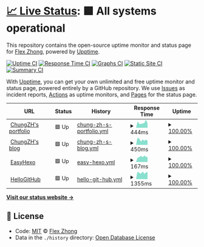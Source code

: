 # [📈 Live Status](https://ChungZH.github.io/upptime): <!--live status--> **🟩 All systems operational**

This repository contains the open-source uptime monitor and status page for [Flex Zhong](https://chungzh.cn/), powered by [Upptime](https://github.com/upptime/upptime).

[![Uptime CI](https://github.com/koj-co/upptime/workflows/Uptime%20CI/badge.svg)](https://github.com/koj-co/upptime/actions?query=workflow%3A%22Uptime+CI%22)
[![Response Time CI](https://github.com/koj-co/upptime/workflows/Response%20Time%20CI/badge.svg)](https://github.com/koj-co/upptime/actions?query=workflow%3A%22Response+Time+CI%22)
[![Graphs CI](https://github.com/koj-co/upptime/workflows/Graphs%20CI/badge.svg)](https://github.com/koj-co/upptime/actions?query=workflow%3A%22Graphs+CI%22)
[![Static Site CI](https://github.com/koj-co/upptime/workflows/Static%20Site%20CI/badge.svg)](https://github.com/koj-co/upptime/actions?query=workflow%3A%22Static+Site+CI%22)
[![Summary CI](https://github.com/koj-co/upptime/workflows/Summary%20CI/badge.svg)](https://github.com/koj-co/upptime/actions?query=workflow%3A%22Summary+CI%22)

With [Upptime](https://upptime.js.org), you can get your own unlimited and free uptime monitor and status page, powered entirely by a GitHub repository. We use [Issues](https://github.com/ChungZH/upptime/issues) as incident reports, [Actions](https://github.com/ChungZH/upptime/actions) as uptime monitors, and [Pages](https://ChungZH.github.io/upptime) for the status page.

<!--start: status pages-->
<!-- This summary is generated by Upptime (https://github.com/upptime/upptime) -->
<!-- Do not edit this manually, your changes will be overwritten -->
<!-- prettier-ignore -->
| URL | Status | History | Response Time | Uptime |
| --- | ------ | ------- | ------------- | ------ |
| <img alt="" src="https://favicons.githubusercontent.com/chungzh.cn" height="13"> [ChungZH's portfolio](https://chungzh.cn) | 🟩 Up | [chung-zh-s-portfolio.yml](https://github.com/ChungZH/upptime/commits/HEAD/history/chung-zh-s-portfolio.yml) | <details><summary><img alt="Response time graph" src="./graphs/chung-zh-s-portfolio/response-time-week.png" height="20"> 444ms</summary><br><a href="https://status.chungzh.cn/history/chung-zh-s-portfolio"><img alt="Response time 483" src="https://img.shields.io/endpoint?url=https%3A%2F%2Fraw.githubusercontent.com%2FChungZH%2Fupptime%2FHEAD%2Fapi%2Fchung-zh-s-portfolio%2Fresponse-time.json"></a><br><a href="https://status.chungzh.cn/history/chung-zh-s-portfolio"><img alt="24-hour response time 356" src="https://img.shields.io/endpoint?url=https%3A%2F%2Fraw.githubusercontent.com%2FChungZH%2Fupptime%2FHEAD%2Fapi%2Fchung-zh-s-portfolio%2Fresponse-time-day.json"></a><br><a href="https://status.chungzh.cn/history/chung-zh-s-portfolio"><img alt="7-day response time 444" src="https://img.shields.io/endpoint?url=https%3A%2F%2Fraw.githubusercontent.com%2FChungZH%2Fupptime%2FHEAD%2Fapi%2Fchung-zh-s-portfolio%2Fresponse-time-week.json"></a><br><a href="https://status.chungzh.cn/history/chung-zh-s-portfolio"><img alt="30-day response time 433" src="https://img.shields.io/endpoint?url=https%3A%2F%2Fraw.githubusercontent.com%2FChungZH%2Fupptime%2FHEAD%2Fapi%2Fchung-zh-s-portfolio%2Fresponse-time-month.json"></a><br><a href="https://status.chungzh.cn/history/chung-zh-s-portfolio"><img alt="1-year response time 483" src="https://img.shields.io/endpoint?url=https%3A%2F%2Fraw.githubusercontent.com%2FChungZH%2Fupptime%2FHEAD%2Fapi%2Fchung-zh-s-portfolio%2Fresponse-time-year.json"></a></details> | <details><summary><a href="https://status.chungzh.cn/history/chung-zh-s-portfolio">100.00%</a></summary><a href="https://status.chungzh.cn/history/chung-zh-s-portfolio"><img alt="All-time uptime 100.00%" src="https://img.shields.io/endpoint?url=https%3A%2F%2Fraw.githubusercontent.com%2FChungZH%2Fupptime%2FHEAD%2Fapi%2Fchung-zh-s-portfolio%2Fuptime.json"></a><br><a href="https://status.chungzh.cn/history/chung-zh-s-portfolio"><img alt="24-hour uptime 100.00%" src="https://img.shields.io/endpoint?url=https%3A%2F%2Fraw.githubusercontent.com%2FChungZH%2Fupptime%2FHEAD%2Fapi%2Fchung-zh-s-portfolio%2Fuptime-day.json"></a><br><a href="https://status.chungzh.cn/history/chung-zh-s-portfolio"><img alt="7-day uptime 100.00%" src="https://img.shields.io/endpoint?url=https%3A%2F%2Fraw.githubusercontent.com%2FChungZH%2Fupptime%2FHEAD%2Fapi%2Fchung-zh-s-portfolio%2Fuptime-week.json"></a><br><a href="https://status.chungzh.cn/history/chung-zh-s-portfolio"><img alt="30-day uptime 100.00%" src="https://img.shields.io/endpoint?url=https%3A%2F%2Fraw.githubusercontent.com%2FChungZH%2Fupptime%2FHEAD%2Fapi%2Fchung-zh-s-portfolio%2Fuptime-month.json"></a><br><a href="https://status.chungzh.cn/history/chung-zh-s-portfolio"><img alt="1-year uptime 100.00%" src="https://img.shields.io/endpoint?url=https%3A%2F%2Fraw.githubusercontent.com%2FChungZH%2Fupptime%2FHEAD%2Fapi%2Fchung-zh-s-portfolio%2Fuptime-year.json"></a></details>
| <img alt="" src="https://favicons.githubusercontent.com/blog.chungzh.cn" height="13"> [ChungZH's blog](https://blog.chungzh.cn) | 🟩 Up | [chung-zh-s-blog.yml](https://github.com/ChungZH/upptime/commits/HEAD/history/chung-zh-s-blog.yml) | <details><summary><img alt="Response time graph" src="./graphs/chung-zh-s-blog/response-time-week.png" height="20"> 450ms</summary><br><a href="https://status.chungzh.cn/history/chung-zh-s-blog"><img alt="Response time 445" src="https://img.shields.io/endpoint?url=https%3A%2F%2Fraw.githubusercontent.com%2FChungZH%2Fupptime%2FHEAD%2Fapi%2Fchung-zh-s-blog%2Fresponse-time.json"></a><br><a href="https://status.chungzh.cn/history/chung-zh-s-blog"><img alt="24-hour response time 387" src="https://img.shields.io/endpoint?url=https%3A%2F%2Fraw.githubusercontent.com%2FChungZH%2Fupptime%2FHEAD%2Fapi%2Fchung-zh-s-blog%2Fresponse-time-day.json"></a><br><a href="https://status.chungzh.cn/history/chung-zh-s-blog"><img alt="7-day response time 450" src="https://img.shields.io/endpoint?url=https%3A%2F%2Fraw.githubusercontent.com%2FChungZH%2Fupptime%2FHEAD%2Fapi%2Fchung-zh-s-blog%2Fresponse-time-week.json"></a><br><a href="https://status.chungzh.cn/history/chung-zh-s-blog"><img alt="30-day response time 423" src="https://img.shields.io/endpoint?url=https%3A%2F%2Fraw.githubusercontent.com%2FChungZH%2Fupptime%2FHEAD%2Fapi%2Fchung-zh-s-blog%2Fresponse-time-month.json"></a><br><a href="https://status.chungzh.cn/history/chung-zh-s-blog"><img alt="1-year response time 445" src="https://img.shields.io/endpoint?url=https%3A%2F%2Fraw.githubusercontent.com%2FChungZH%2Fupptime%2FHEAD%2Fapi%2Fchung-zh-s-blog%2Fresponse-time-year.json"></a></details> | <details><summary><a href="https://status.chungzh.cn/history/chung-zh-s-blog">100.00%</a></summary><a href="https://status.chungzh.cn/history/chung-zh-s-blog"><img alt="All-time uptime 100.00%" src="https://img.shields.io/endpoint?url=https%3A%2F%2Fraw.githubusercontent.com%2FChungZH%2Fupptime%2FHEAD%2Fapi%2Fchung-zh-s-blog%2Fuptime.json"></a><br><a href="https://status.chungzh.cn/history/chung-zh-s-blog"><img alt="24-hour uptime 100.00%" src="https://img.shields.io/endpoint?url=https%3A%2F%2Fraw.githubusercontent.com%2FChungZH%2Fupptime%2FHEAD%2Fapi%2Fchung-zh-s-blog%2Fuptime-day.json"></a><br><a href="https://status.chungzh.cn/history/chung-zh-s-blog"><img alt="7-day uptime 100.00%" src="https://img.shields.io/endpoint?url=https%3A%2F%2Fraw.githubusercontent.com%2FChungZH%2Fupptime%2FHEAD%2Fapi%2Fchung-zh-s-blog%2Fuptime-week.json"></a><br><a href="https://status.chungzh.cn/history/chung-zh-s-blog"><img alt="30-day uptime 100.00%" src="https://img.shields.io/endpoint?url=https%3A%2F%2Fraw.githubusercontent.com%2FChungZH%2Fupptime%2FHEAD%2Fapi%2Fchung-zh-s-blog%2Fuptime-month.json"></a><br><a href="https://status.chungzh.cn/history/chung-zh-s-blog"><img alt="1-year uptime 100.00%" src="https://img.shields.io/endpoint?url=https%3A%2F%2Fraw.githubusercontent.com%2FChungZH%2Fupptime%2FHEAD%2Fapi%2Fchung-zh-s-blog%2Fuptime-year.json"></a></details>
| <img alt="" src="https://favicons.githubusercontent.com/easyhexo.com" height="13"> [EasyHexo](https://easyhexo.com) | 🟩 Up | [easy-hexo.yml](https://github.com/ChungZH/upptime/commits/HEAD/history/easy-hexo.yml) | <details><summary><img alt="Response time graph" src="./graphs/easy-hexo/response-time-week.png" height="20"> 167ms</summary><br><a href="https://status.chungzh.cn/history/easy-hexo"><img alt="Response time 198" src="https://img.shields.io/endpoint?url=https%3A%2F%2Fraw.githubusercontent.com%2FChungZH%2Fupptime%2FHEAD%2Fapi%2Feasy-hexo%2Fresponse-time.json"></a><br><a href="https://status.chungzh.cn/history/easy-hexo"><img alt="24-hour response time 150" src="https://img.shields.io/endpoint?url=https%3A%2F%2Fraw.githubusercontent.com%2FChungZH%2Fupptime%2FHEAD%2Fapi%2Feasy-hexo%2Fresponse-time-day.json"></a><br><a href="https://status.chungzh.cn/history/easy-hexo"><img alt="7-day response time 167" src="https://img.shields.io/endpoint?url=https%3A%2F%2Fraw.githubusercontent.com%2FChungZH%2Fupptime%2FHEAD%2Fapi%2Feasy-hexo%2Fresponse-time-week.json"></a><br><a href="https://status.chungzh.cn/history/easy-hexo"><img alt="30-day response time 189" src="https://img.shields.io/endpoint?url=https%3A%2F%2Fraw.githubusercontent.com%2FChungZH%2Fupptime%2FHEAD%2Fapi%2Feasy-hexo%2Fresponse-time-month.json"></a><br><a href="https://status.chungzh.cn/history/easy-hexo"><img alt="1-year response time 198" src="https://img.shields.io/endpoint?url=https%3A%2F%2Fraw.githubusercontent.com%2FChungZH%2Fupptime%2FHEAD%2Fapi%2Feasy-hexo%2Fresponse-time-year.json"></a></details> | <details><summary><a href="https://status.chungzh.cn/history/easy-hexo">100.00%</a></summary><a href="https://status.chungzh.cn/history/easy-hexo"><img alt="All-time uptime 100.00%" src="https://img.shields.io/endpoint?url=https%3A%2F%2Fraw.githubusercontent.com%2FChungZH%2Fupptime%2FHEAD%2Fapi%2Feasy-hexo%2Fuptime.json"></a><br><a href="https://status.chungzh.cn/history/easy-hexo"><img alt="24-hour uptime 100.00%" src="https://img.shields.io/endpoint?url=https%3A%2F%2Fraw.githubusercontent.com%2FChungZH%2Fupptime%2FHEAD%2Fapi%2Feasy-hexo%2Fuptime-day.json"></a><br><a href="https://status.chungzh.cn/history/easy-hexo"><img alt="7-day uptime 100.00%" src="https://img.shields.io/endpoint?url=https%3A%2F%2Fraw.githubusercontent.com%2FChungZH%2Fupptime%2FHEAD%2Fapi%2Feasy-hexo%2Fuptime-week.json"></a><br><a href="https://status.chungzh.cn/history/easy-hexo"><img alt="30-day uptime 100.00%" src="https://img.shields.io/endpoint?url=https%3A%2F%2Fraw.githubusercontent.com%2FChungZH%2Fupptime%2FHEAD%2Fapi%2Feasy-hexo%2Fuptime-month.json"></a><br><a href="https://status.chungzh.cn/history/easy-hexo"><img alt="1-year uptime 100.00%" src="https://img.shields.io/endpoint?url=https%3A%2F%2Fraw.githubusercontent.com%2FChungZH%2Fupptime%2FHEAD%2Fapi%2Feasy-hexo%2Fuptime-year.json"></a></details>
| <img alt="" src="https://favicons.githubusercontent.com/hellogithub.com" height="13"> [HelloGitHub](https://hellogithub.com/) | 🟩 Up | [hello-git-hub.yml](https://github.com/ChungZH/upptime/commits/HEAD/history/hello-git-hub.yml) | <details><summary><img alt="Response time graph" src="./graphs/hello-git-hub/response-time-week.png" height="20"> 1355ms</summary><br><a href="https://status.chungzh.cn/history/hello-git-hub"><img alt="Response time 1503" src="https://img.shields.io/endpoint?url=https%3A%2F%2Fraw.githubusercontent.com%2FChungZH%2Fupptime%2FHEAD%2Fapi%2Fhello-git-hub%2Fresponse-time.json"></a><br><a href="https://status.chungzh.cn/history/hello-git-hub"><img alt="24-hour response time 1525" src="https://img.shields.io/endpoint?url=https%3A%2F%2Fraw.githubusercontent.com%2FChungZH%2Fupptime%2FHEAD%2Fapi%2Fhello-git-hub%2Fresponse-time-day.json"></a><br><a href="https://status.chungzh.cn/history/hello-git-hub"><img alt="7-day response time 1355" src="https://img.shields.io/endpoint?url=https%3A%2F%2Fraw.githubusercontent.com%2FChungZH%2Fupptime%2FHEAD%2Fapi%2Fhello-git-hub%2Fresponse-time-week.json"></a><br><a href="https://status.chungzh.cn/history/hello-git-hub"><img alt="30-day response time 1311" src="https://img.shields.io/endpoint?url=https%3A%2F%2Fraw.githubusercontent.com%2FChungZH%2Fupptime%2FHEAD%2Fapi%2Fhello-git-hub%2Fresponse-time-month.json"></a><br><a href="https://status.chungzh.cn/history/hello-git-hub"><img alt="1-year response time 1503" src="https://img.shields.io/endpoint?url=https%3A%2F%2Fraw.githubusercontent.com%2FChungZH%2Fupptime%2FHEAD%2Fapi%2Fhello-git-hub%2Fresponse-time-year.json"></a></details> | <details><summary><a href="https://status.chungzh.cn/history/hello-git-hub">100.00%</a></summary><a href="https://status.chungzh.cn/history/hello-git-hub"><img alt="All-time uptime 100.00%" src="https://img.shields.io/endpoint?url=https%3A%2F%2Fraw.githubusercontent.com%2FChungZH%2Fupptime%2FHEAD%2Fapi%2Fhello-git-hub%2Fuptime.json"></a><br><a href="https://status.chungzh.cn/history/hello-git-hub"><img alt="24-hour uptime 100.00%" src="https://img.shields.io/endpoint?url=https%3A%2F%2Fraw.githubusercontent.com%2FChungZH%2Fupptime%2FHEAD%2Fapi%2Fhello-git-hub%2Fuptime-day.json"></a><br><a href="https://status.chungzh.cn/history/hello-git-hub"><img alt="7-day uptime 100.00%" src="https://img.shields.io/endpoint?url=https%3A%2F%2Fraw.githubusercontent.com%2FChungZH%2Fupptime%2FHEAD%2Fapi%2Fhello-git-hub%2Fuptime-week.json"></a><br><a href="https://status.chungzh.cn/history/hello-git-hub"><img alt="30-day uptime 100.00%" src="https://img.shields.io/endpoint?url=https%3A%2F%2Fraw.githubusercontent.com%2FChungZH%2Fupptime%2FHEAD%2Fapi%2Fhello-git-hub%2Fuptime-month.json"></a><br><a href="https://status.chungzh.cn/history/hello-git-hub"><img alt="1-year uptime 100.00%" src="https://img.shields.io/endpoint?url=https%3A%2F%2Fraw.githubusercontent.com%2FChungZH%2Fupptime%2FHEAD%2Fapi%2Fhello-git-hub%2Fuptime-year.json"></a></details>

<!--end: status pages-->

[**Visit our status website →**](https://ChungZH.github.io/upptime)

## 📄 License

- Code: [MIT](./LICENSE) © [Flex Zhong](https://chungzh.cn/)
- Data in the `./history` directory: [Open Database License](https://opendatacommons.org/licenses/odbl/1-0/)
